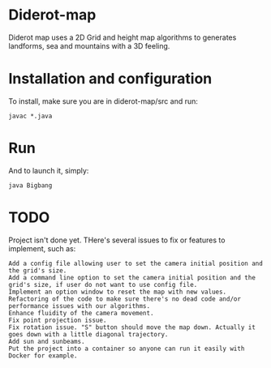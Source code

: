 # Diderot-map
Diderot map uses a 2D Grid and height map algorithms to generates landforms, sea and mountains with a 3D feeling.

# Installation and configuration
To install, make sure you are in diderot-map/src and run:
```
javac *.java
```

# Run
And to launch it, simply:
```
java Bigbang
```

# TODO
Project isn't done yet. THere's several issues to fix or features to implement, such as:
```
Add a config file allowing user to set the camera initial position and the grid's size.
Add a command line option to set the camera initial position and the grid's size, if user do not want to use config file.
Implement an option window to reset the map with new values.
Refactoring of the code to make sure there's no dead code and/or performance issues with our algorithms.
Enhance fluidity of the camera movement.
Fix point projection issue. 
Fix rotation issue. "S" button should move the map down. Actually it goes down with a little diagonal trajectory.
Add sun and sunbeams.
Put the project into a container so anyone can run it easily with Docker for example.

```
